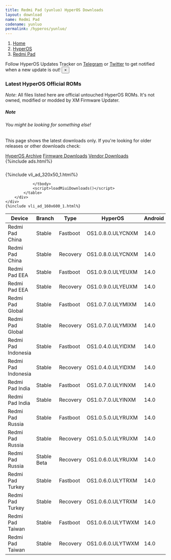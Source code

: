 ```yaml
---
title: Redmi Pad (yunluo) HyperOS Downloads
layout: download
name: Redmi Pad
codename: yunluo
permalink: /hyperos/yunluo/
---
```

<nav aria-label="breadcrumb">
    <ol class="breadcrumb">
        <li class="breadcrumb-item"><a href="/">Home</a></li>
        <li class="breadcrumb-item"><a href="/hyperos/">HyperOS</a></li>
        <li class="breadcrumb-item active" aria-current="page"><a href="/hyperos/yunluo/">Redmi Pad</a></li>
    </ol>
</nav>
<div class="alert alert-primary alert-dismissible fade show" role="alert">
    Follow HyperOS Updates Tracker on <a href="https://t.me/MIUIUpdatesTracker" class="alert-link">Telegram</a>
     or <a href="https://twitter.com/MiFwUpdater" class="alert-link">Twitter</a> to get notified when a new update is out!
    <button type="button" class="close" data-dismiss="alert" aria-label="Close">
        <span aria-hidden="true">&times;</span>
    </button>
</div>

### Latest HyperOS Official ROMs
*Note*: All files listed here are official untouched HyperOS ROMs. It's not owned, modified or modded by XM Firmware Updater.
<div class="card">
  <div class="card-body">
    <h5 class="card-title">Note</h5>
    <h6 class="card-subtitle mb-2 text-muted">You might be looking for something else!</h6>
    <p class="card-text">This page shows the latest downloads only.
     If you're looking for older releases or other downloads check:</p>
    <a href="/archive/hyperos/yunluo/" class="card-link">HyperOS Archive</a>
    <a href="/firmware/yunluo/" class="card-link">Firmware Downloads</a>
    <a href="/vendor/yunluo/" class="card-link">Vendor Downloads</a>
  </div>
</div>
{%include ads.html%}
<div class="row justify-content-center">
    <div class="col-10">
        <div class="table-responsive-md" style="margin-top: 25px;">
            {%include vli_ad_320x50_1.html%}
            <table id="miui" class="display dt-responsive nowrap compact table table-striped table-hover table-sm">
                <thead class="thead-dark">
                    <tr>
                        <th data-ref="device">Device</th>
                        <th data-ref="branch">Branch</th>
                        <th data-ref="type">Type</th>
                        <th data-ref="miui">HyperOS</th>
                        <th data-ref="android">Android</th>
                        <th data-ref="size">Size</th>
                        <th data-ref="size">Date</th>
                        <th data-ref="link">Link</th>
                    </tr>
                </thead>
                <tbody>
                <tr><td>Redmi Pad China</td><td>Stable</td><td>Fastboot</td><td>OS1.0.8.0.ULYCNXM</td><td>14.0</td><td>5.1 GB</td><td>2024-10-28</td><td><a href="/hyperos/yunluo/stable/OS1.0.8.0.ULYCNXM/">Download</a></td></tr>
<tr><td>Redmi Pad China</td><td>Stable</td><td>Recovery</td><td>OS1.0.8.0.ULYCNXM</td><td>14.0</td><td>4.3 GB</td><td>2024-11-14</td><td><a href="/hyperos/yunluo/stable/OS1.0.8.0.ULYCNXM/">Download</a></td></tr>
<tr><td>Redmi Pad EEA</td><td>Stable</td><td>Fastboot</td><td>OS1.0.9.0.ULYEUXM</td><td>14.0</td><td>4.7 GB</td><td>2024-12-03</td><td><a href="/hyperos/yunluo/stable/OS1.0.9.0.ULYEUXM/">Download</a></td></tr>
<tr><td>Redmi Pad EEA</td><td>Stable</td><td>Recovery</td><td>OS1.0.9.0.ULYEUXM</td><td>14.0</td><td>4.2 GB</td><td>2024-12-20</td><td><a href="/hyperos/yunluo/stable/OS1.0.9.0.ULYEUXM/">Download</a></td></tr>
<tr><td>Redmi Pad Global</td><td>Stable</td><td>Fastboot</td><td>OS1.0.7.0.ULYMIXM</td><td>14.0</td><td>4.8 GB</td><td>2024-12-03</td><td><a href="/hyperos/yunluo/stable/OS1.0.7.0.ULYMIXM/">Download</a></td></tr>
<tr><td>Redmi Pad Global</td><td>Stable</td><td>Recovery</td><td>OS1.0.7.0.ULYMIXM</td><td>14.0</td><td>4.2 GB</td><td>2024-12-20</td><td><a href="/hyperos/yunluo/stable/OS1.0.7.0.ULYMIXM/">Download</a></td></tr>
<tr><td>Redmi Pad Indonesia</td><td>Stable</td><td>Fastboot</td><td>OS1.0.4.0.ULYIDXM</td><td>14.0</td><td>4.7 GB</td><td>2025-01-13</td><td><a href="/hyperos/yunluo/stable/OS1.0.4.0.ULYIDXM/">Download</a></td></tr>
<tr><td>Redmi Pad Indonesia</td><td>Stable</td><td>Recovery</td><td>OS1.0.4.0.ULYIDXM</td><td>14.0</td><td>4.2 GB</td><td>2025-02-07</td><td><a href="/hyperos/yunluo/stable/OS1.0.4.0.ULYIDXM/">Download</a></td></tr>
<tr><td>Redmi Pad India</td><td>Stable</td><td>Fastboot</td><td>OS1.0.7.0.ULYINXM</td><td>14.0</td><td>4.5 GB</td><td>2025-01-13</td><td><a href="/hyperos/yunluo/stable/OS1.0.7.0.ULYINXM/">Download</a></td></tr>
<tr><td>Redmi Pad India</td><td>Stable</td><td>Recovery</td><td>OS1.0.7.0.ULYINXM</td><td>14.0</td><td>4.1 GB</td><td>2025-02-07</td><td><a href="/hyperos/yunluo/stable/OS1.0.7.0.ULYINXM/">Download</a></td></tr>
<tr><td>Redmi Pad Russia</td><td>Stable</td><td>Fastboot</td><td>OS1.0.5.0.ULYRUXM</td><td>14.0</td><td>4.9 GB</td><td>2024-10-30</td><td><a href="/hyperos/yunluo/stable/OS1.0.5.0.ULYRUXM/">Download</a></td></tr>
<tr><td>Redmi Pad Russia</td><td>Stable</td><td>Recovery</td><td>OS1.0.5.0.ULYRUXM</td><td>14.0</td><td>4.1 GB</td><td>2024-11-14</td><td><a href="/hyperos/yunluo/stable/OS1.0.5.0.ULYRUXM/">Download</a></td></tr>
<tr><td>Redmi Pad Russia</td><td>Stable Beta</td><td>Recovery</td><td>OS1.0.6.0.ULYRUXM</td><td>14.0</td><td>4.1 GB</td><td>2025-02-07</td><td><a href="/hyperos/yunluo/stable beta/OS1.0.6.0.ULYRUXM/">Download</a></td></tr>
<tr><td>Redmi Pad Turkey</td><td>Stable</td><td>Fastboot</td><td>OS1.0.6.0.ULYTRXM</td><td>14.0</td><td>4.6 GB</td><td>2024-12-03</td><td><a href="/hyperos/yunluo/stable/OS1.0.6.0.ULYTRXM/">Download</a></td></tr>
<tr><td>Redmi Pad Turkey</td><td>Stable</td><td>Recovery</td><td>OS1.0.6.0.ULYTRXM</td><td>14.0</td><td>4.1 GB</td><td>2024-12-20</td><td><a href="/hyperos/yunluo/stable/OS1.0.6.0.ULYTRXM/">Download</a></td></tr>
<tr><td>Redmi Pad Taiwan</td><td>Stable</td><td>Fastboot</td><td>OS1.0.6.0.ULYTWXM</td><td>14.0</td><td>4.6 GB</td><td>2024-12-03</td><td><a href="/hyperos/yunluo/stable/OS1.0.6.0.ULYTWXM/">Download</a></td></tr>
<tr><td>Redmi Pad Taiwan</td><td>Stable</td><td>Recovery</td><td>OS1.0.6.0.ULYTWXM</td><td>14.0</td><td>4.0 GB</td><td>2024-12-20</td><td><a href="/hyperos/yunluo/stable/OS1.0.6.0.ULYTWXM/">Download</a></td></tr>

                </tbody>
                <script>loadMiuiDownloads()</script>
            </table>
        </div>
    </div>
    {%include vli_ad_160x600_1.html%}
</div>
